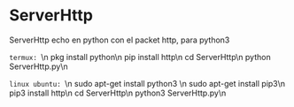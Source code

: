 # ServerHttp
ServerHttp echo en python con el packet http, para python3

````termux: ````\n
pkg install python\n
pip install http\n
cd ServerHttp\n
python ServerHttp.py\n

````linux ubuntu: ````\n
sudo apt-get install python3 \n
sudo apt-get install pip3\n
pip3 install http\n
cd ServerHttp\n
python3 ServerHttp.py\n
